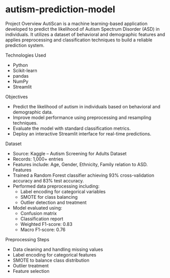 # autism-prediction-model


 Project Overview
AutiScan is a machine learning-based application developed to predict the likelihood of Autism Spectrum Disorder (ASD) in individuals. It utilizes a dataset of behavioral and demographic features and applies preprocessing and classification techniques to build a reliable prediction system.

 Technologies Used
- Python
- Scikit-learn
- pandas
- NumPy
- Streamlit

Objectives
- Predict the likelihood of autism in individuals based on behavioral and demographic data.
- Improve model performance using preprocessing and resampling techniques.
- Evaluate the model with standard classification metrics.
- Deploy an interactive Streamlit interface for real-time predictions.

 Dataset
- Source: Kaggle – Autism Screening for Adults Dataset
- Records: 1,000+ entries
- Features include: Age, Gender, Ethnicity, Family relation to ASD.
 Features
- Trained a Random Forest classifier achieving 93% cross-validation accuracy and 83% test accuracy.
- Performed data preprocessing including:
  - Label encoding for categorical variables
  - SMOTE for class balancing
  - Outlier detection and treatment
- Model evaluated using:
  - Confusion matrix
  - Classification report
  - Weighted F1-score: 0.83
  - Macro F1-score: 0.76

Preprocessing Steps
- Data cleaning and handling missing values
- Label encoding for categorical features
- SMOTE to balance class distribution
- Outlier treatment
- Feature selection 
